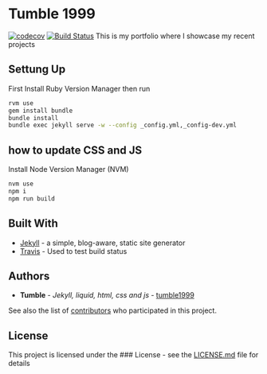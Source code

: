 # Tumble 1999

[![codecov](https://codecov.io/gh/tumble1999/tumble1999.github.io/branch/master/graph/badge.svg)](https://codecov.io/gh/tumble1999/tumble1999.github.io)
[![Build Status](https://travis-ci.org/tumble1999/tumble1999.github.io.svg?branch=master)](https://travis-ci.org/tumble1999/tumble1999.github.io)
This is my portfolio where I showcase my recent projects

## Settung Up

First Install Ruby Version Manager
then run

```bash
rvm use
gem install bundle
bundle install
bundle exec jekyll serve -w --config _config.yml,_config-dev.yml
```

## how to update CSS and JS

Install Node Version Manager (NVM)

```bash
nvm use
npm i
npm run build
```

## Built With

- [Jekyll](http://jekyllrb.com/) - a simple, blog-aware, static site generator
- [Travis](https://travis-ci.org) - Used to test build status

## Authors

- **Tumble** - _Jekyll, liquid, html, css and js_ - [tumble1999](https://github.com/tumble1999)

See also the list of [contributors](https://github.com/tumble1999/tumble1999.github.io/contributors) who participated in this project.

## License

This project is licensed under the ### License - see the [LICENSE.md](LICENSE.md) file for details

```

```
